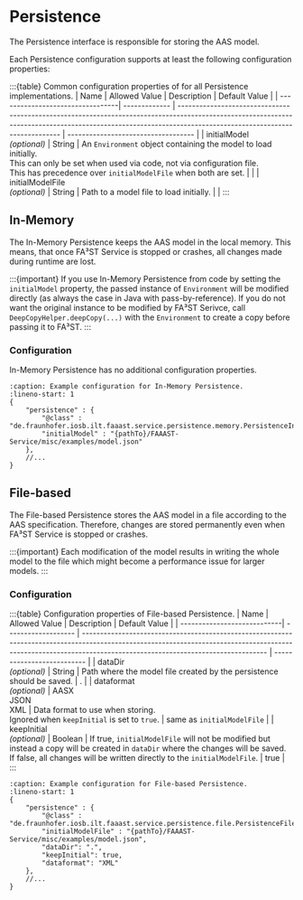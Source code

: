 # Persistence

The Persistence interface is responsible for storing the AAS model.

Each Persistence configuration supports at least the following configuration properties:

:::{table} Common configuration properties of for all Persistence implementations.
| Name                             | Allowed Value | Description                                                                                                                                                                                               | Default Value                       |
| ---------------------------------| ------------- | --------------------------------------------------------------------------------------------------------------------------------------------------------------------------------------------------------- | ----------------------------------- |
| initialModel<br>*(optional)*     | String        | An `Environment` object containing the model to load initially.<br>This can only be set when used via code, not via configuration file.<br>This has precedence over `initialModelFile` when both are set. |                                     |
| initialModelFile<br>*(optional)* | String        | Path to a model file to load initially.                                                                                                                                                                   |                                     |
:::

## In-Memory

The In-Memory Persistence keeps the AAS model in the local memory.
This means, that once FA³ST Service is stopped or crashes, all changes made during runtime are lost.

:::{important}
If you use In-Memory Persistence from code by setting the `initialModel` property, the passed instance of `Environment` will be modified directly (as always the case in Java with pass-by-reference).
If you do not want the original instance to be modified by FA³ST Serivce, call `DeepCopyHelper.deepCopy(...)` with the `Environment` to create a copy before passing it to FA³ST.
:::

### Configuration

In-Memory Persistence has no additional configuration properties.

```{code-block} json
:caption: Example configuration for In-Memory Persistence.
:lineno-start: 1
{
	"persistence" : {
		"@class" : "de.fraunhofer.iosb.ilt.faaast.service.persistence.memory.PersistenceInMemory",
		"initialModel" : "{pathTo}/FAAAST-Service/misc/examples/model.json"
	},
	//...
}
```


## File-based

The File-based Persistence stores the AAS model in a file according to the AAS specification.
Therefore, changes are stored permanently even when FA³ST Service is stopped or crashes.

:::{important}
Each modification of the model results in writing the whole model to the file which might become a performance issue for larger models.
:::

### Configuration

:::{table} Configuration properties of File-based Persistence.
| Name                        | Allowed Value       | Description                                                                                                                                                                                                     | Default Value              |
| ----------------------------| ------------------- | --------------------------------------------------------------------------------------------------------------------------------------------------------------------------------------------------------------- | -------------------------- |
| dataDir<br>*(optional)*     | String              | Path where the model file created by the persistence should be saved.                                                                                                                                           | .                          |
| dataformat<br>*(optional)*  | AASX<br>JSON<br>XML | Data format to use when storing.<br>Ignored when `keepInitial` is set to `true`.                                                                                                                                | same as `initialModelFile` |
| keepInitial<br>*(optional)* | Boolean             | If true, `initialModelFile` will not be modified but instead a copy will be created in `dataDir` where the changes will be saved.<br> If false, all changes will be written directly to the `initialModelFile`. | true                       |
:::

```{code-block} json
:caption: Example configuration for File-based Persistence.
:lineno-start: 1
{
	"persistence" : {
		"@class" : "de.fraunhofer.iosb.ilt.faaast.service.persistence.file.PersistenceFile",
		"initialModelFile" : "{pathTo}/FAAAST-Service/misc/examples/model.json",
		"dataDir": ".",
		"keepInitial": true,
		"dataformat": "XML"
	},
	//...
}
```
